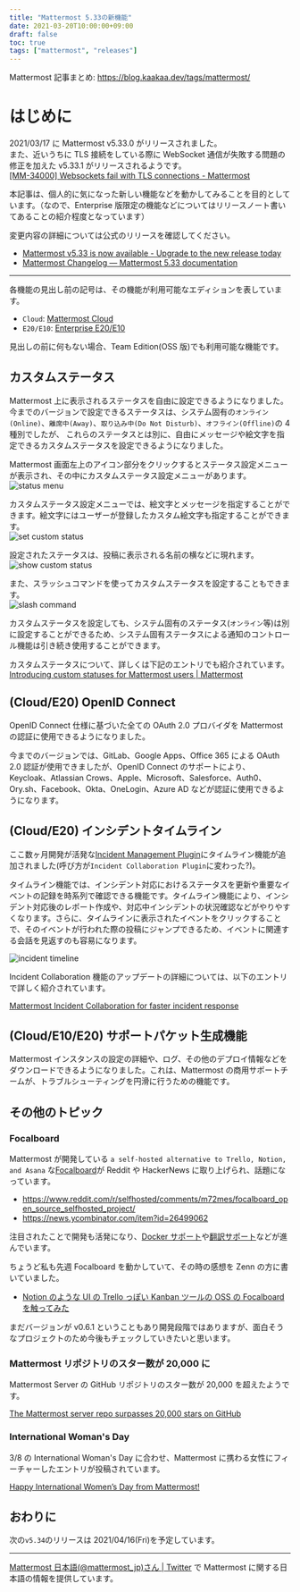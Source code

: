 ```yaml
---
title: "Mattermost 5.33の新機能"
date: 2021-03-20T10:00:00+09:00
draft: false
toc: true
tags: ["mattermost", "releases"]
---
```


Mattermost 記事まとめ: https://blog.kaakaa.dev/tags/mattermost/

# はじめに

2021/03/17 に Mattermost v5.33.0 がリリースされました。  
また、近いうちに TLS 接続をしている際に WebSocket 通信が失敗する問題の修正を加えた v5.33.1 がリリースされるようです。  
[\[MM\-34000\] Websockets fail with TLS connections \- Mattermost](https://mattermost.atlassian.net/browse/MM-34000)

本記事は、個人的に気になった新しい機能などを動かしてみることを目的としています。（なので、Enterprise 版限定の機能などについてはリリースノート書いてあることの紹介程度となっています）

変更内容の詳細については公式のリリースを確認してください。

- [Mattermost v5\.33 is now available \- Upgrade to the new release today](https://mattermost.com/blog/mattermost-release-v5-33/)
- [Mattermost Changelog — Mattermost 5\.33 documentation](https://docs.mattermost.com/administration/changelog.html#release-v5-33-feature-release)

---

各機能の見出し前の記号は、その機能が利用可能なエディションを表しています。

- `Cloud`: [Mattermost Cloud](https://mattermost.com/pricing-cloud/)
- `E20/E10`: [Enterprise E20/E10](https://mattermost.com/pricing-self-managed/)

見出しの前に何もない場合、Team Edition(OSS 版)でも利用可能な機能です。

## カスタムステータス

Mattermost 上に表示されるステータスを自由に設定できるようになりました。  
今までのバージョンで設定できるステータスは、システム固有の`オンライン(Online)`、`離席中(Away)`、`取り込み中(Do Not Disturb)`、`オフライン(Offline)`の 4 種別でしたが、 これらのステータスとは別に、自由にメッセージや絵文字を指定できるカスタムステータスを設定できるようになりました。

Mattermost 画面左上のアイコン部分をクリックするとステータス設定メニューが表示され、その中にカスタムステータス設定メニューがあります。  
![status menu](https://blog.kaakaa.dev/images/posts/mattermost/releases-5.33/status-menu.png)

カスタムステータス設定メニューでは、絵文字とメッセージを指定することができます。絵文字にはユーザーが登録したカスタム絵文字も指定することができます。  
![set custom status](https://blog.kaakaa.dev/images/posts/mattermost/releases-5.33/set-status.png)

設定されたステータスは、投稿に表示される名前の横などに現れます。  
![show custom status](https://blog.kaakaa.dev/images/posts/mattermost/releases-5.33/show-status.png)

また、スラッシュコマンドを使ってカスタムステータスを設定することもできます。  
![slash command](https://blog.kaakaa.dev/images/posts/mattermost/releases-5.33/status-command.png)

カスタムステータスを設定しても、システム固有のステータス(`オンライン`等)は別に設定することができるため、システム固有ステータスによる通知のコントロール機能は引き続き使用することができます。

カスタムステータスについて、詳しくは下記のエントリでも紹介されています。
[Introducing custom statuses for Mattermost users \| Mattermost](https://mattermost.com/blog/custom-statuses/)

## (Cloud/E20) OpenID Connect

OpenID Connect 仕様に基づいた全ての OAuth 2.0 プロバイダを Mattermost の認証に使用できるようになりました。

今までのバージョンでは、GitLab、Google Apps、Office 365 による OAuth 2.0 認証が使用できましたが、OpenID Connect のサポートにより、Keycloak、Atlassian Crows、Apple、Microsoft、Salesforce、Auth0、Ory.sh、Facebook、Okta、OneLogin、Azure AD などが認証に使用できるようになります。

## (Cloud/E20) インシデントタイムライン

ここ数ヶ月開発が活発な[Incident Management Plugin](https://github.com/mattermost/mattermost-plugin-incident-collaboration)にタイムライン機能が追加されました(呼び方が`Incident Collaboration Plugin`に変わった?)。

タイムライン機能では、インシデント対応におけるステータスを更新や重要なイベントの記録を時系列で確認できる機能です。タイムライン機能により、インシデント対応後のレポート作成や、対応中インシデントの状況確認などがやりやすくなります。さらに、タイムラインに表示されたイベントをクリックすることで、そのイベントが行われた際の投稿にジャンプできるため、イベントに関連する会話を見返すのも容易になります。

![incident timeline](https://blog.kaakaa.dev/images/posts/mattermost/releases-5.33/incident-timeline.png)

Incident Collaboration 機能のアップデートの詳細については、以下のエントリで詳しく紹介されています。

[Mattermost Incident Collaboration for faster incident response](https://mattermost.com/blog/mattermost-incident-collaboration-for-incident-response-teams/)

## (Cloud/E10/E20) サポートパケット生成機能

Mattermost インスタンスの設定の詳細や、ログ、その他のデプロイ情報などをダウンロードできるようになりました。これは、Mattermost の商用サポートチームが、トラブルシューティングを円滑に行うための機能です。

## その他のトピック

### Focalboard

Mattermost が開発している `a self-hosted alternative to Trello, Notion, and Asana` な[Focalboard](https://focalboard.com)が Reddit や HackerNews に取り上げられ、話題になっています。

- https://www.reddit.com/r/selfhosted/comments/m72mes/focalboard_open_source_selfhosted_project/
- https://news.ycombinator.com/item?id=26499062

注目されたことで開発も活発になり、[Docker サポート](https://github.com/mattermost/focalboard/pull/105)や[翻訳サポート](https://github.com/mattermost/focalboard/commit/8f31d14a304a5a46d8f7f197a85361d04a196fff)などが進んでいます。

ちょうど私も先週 Focalboard を動かしていて、その時の感想を Zenn の方に書いていました。

- [Notion のような UI の Trello っぽい Kanban ツールの OSS の Focalboard を触ってみた](https://zenn.dev/kaakaa/articles/mattermost-focalboard-first)

まだバージョンが v0.6.1 ということもあり開発段階ではありますが、面白そうなプロジェクトのため今後もチェックしていきたいと思います。

### Mattermost リポジトリのスター数が 20,000 に

Mattermost Server の GitHub リポジトリのスター数が 20,000 を超えたようです。

[The Mattermost server repo surpasses 20,000 stars on GitHub](https://mattermost.com/blog/mattermost-server-surpasses-20000-stars-on-github/)

### International Woman's Day

3/8 の International Woman's Day に合わせ、Mattermost に携わる女性にフィーチャーしたエントリが投稿されています。

[Happy International Women’s Day from Mattermost\!](https://mattermost.com/blog/international-womens-day-2021/)

## おわりに

次の`v5.34`のリリースは 2021/04/16(Fri)を予定しています。

---

[Mattermost 日本語\(@mattermost_jp\)さん \| Twitter](https://twitter.com/mattermost_jp?lang=ja) で Mattermost に関する日本語の情報を提供しています。
